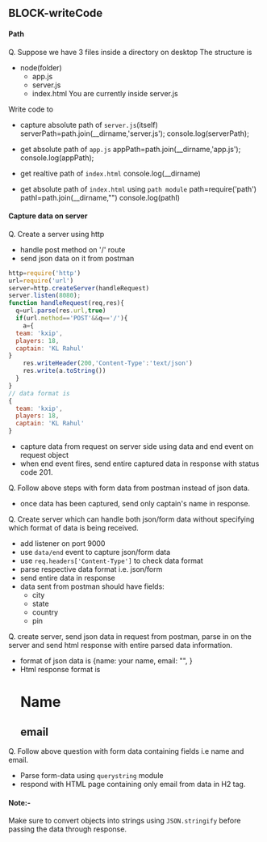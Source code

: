 ## BLOCK-writeCode

#### Path
Q. Suppose we have 3 files inside a directory on desktop
The structure is
  - node(folder)
    - app.js
    - server.js
    - index.html
You are currently inside server.js

Write code to 
- capture absolute path of `server.js`(itself)
serverPath=path.join(__dirname,'server.js');
console.log(serverPath);

- get absolute path of `app.js`
appPath=path.join(__dirname,'app.js');
console.log(appPath);

- get realtive path of `index.html`
console.log(__dirname)
- get absolute path of `index.html` using `path module` 
path=require('path')
pathI=path.join(__dirname,"")
 console.log(pathI)
#### Capture data on server

Q. Create a server using http
- handle post method on '/' route
- send json data on it from postman

```js
http=require('http')
url=require('url')
server=http.createServer(handleRequest)
server.listen(8080);
function handleRequest(req,res){
  q=url.parse(res.url,true)
  if(url.method=='POST'&&q=='/'){
    a={
  team: 'kxip',
  players: 18,
  captain: 'KL Rahul'
}
    res.writeHeader(200,'Content-Type':'text/json')
    res.write(a.toString())
  }
}
// data format is
{
  team: 'kxip',
  players: 18,
  captain: 'KL Rahul'
}
```
- capture data from request on server side using data and end event on request object
- when end event fires, send entire captured data in response with status code 201.

Q. Follow above steps with form data from postman instead of json data.
- once data has been captured, send only captain's name in response.

Q. Create server which can handle both json/form data without specifying which format of data is being received.
- add listener on port 9000
- use `data/end` event to capture json/form data
- use `req.headers['Content-Type']` to check data format
- parse respective data format i.e. json/form 
- send entire data in response
- data sent from postman should have fields:
  - city
  - state
  - country
  - pin

Q. create server, send json data in request from postman, parse in on the server and send html response with entire parsed data information.
- format of json data is {name: your name, email: "", }
- Html response format is <h1>Name</h1><h2>email</h2>

Q. Follow above question with form data containing fields i.e name and email. 
- Parse form-data using `querystring` module
- respond with HTML page containing only email from data in H2 tag.

#### Note:- 
Make sure to convert objects into strings using `JSON.stringify` before passing the data through response.